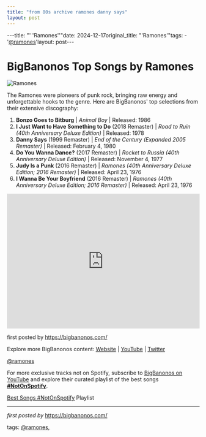 ```yaml
---
title: "from 80s archive ramones danny says"
layout: post
---
```

---title: "' 'Ramones''"date: 2024-12-17original_title: "'Ramones'"tags:  - '[@ramones](/tags/ramones/)'layout: post---<h1>BigBanonos Top Songs by Ramones</h1><img alt="Ramones" src="https://upload.wikimedia.org/wikipedia/en/b/bb/Ramones_-_Ramones_cover.jpg" /> <p>The Ramones were pioneers of punk rock, bringing raw energy and unforgettable hooks to the genre. Here are BigBanonos' top selections from their extensive discography:</p> <ol> <li><strong>Bonzo Goes to Bitburg</strong> | <em>Animal Boy</em> | Released: 1986</li> <li><strong>I Just Want to Have Something to Do</strong> (2018 Remaster) | <em>Road to Ruin (40th Anniversary Deluxe Edition)</em> | Released: 1978</li> <li><strong>Danny Says</strong> (1999 Remaster) | <em>End of the Century (Expanded 2005 Remaster)</em> | Released: February 4, 1980</li> <li><strong>Do You Wanna Dance?</strong> (2017 Remaster) | <em>Rocket to Russia (40th Anniversary Deluxe Edition)</em> | Released: November 4, 1977</li> <li><strong>Judy Is a Punk</strong> (2016 Remaster) | <em>Ramones (40th Anniversary Deluxe Edition; 2016 Remaster)</em> | Released: April 23, 1976</li> <li><strong>I Wanna Be Your Boyfriend</strong> (2016 Remaster) | <em>Ramones (40th Anniversary Deluxe Edition; 2016 Remaster)</em> | Released: April 23, 1976</li></ol> <div> <iframe src="https://open.spotify.com/embed/playlist/3Rrlr5d6e3TamQPuS4NiiN?utm_source=generator" width="100%" height="352" frameBorder="0" allowfullscreen="" allow="autoplay; clipboard-write; encrypted-media; fullscreen; picture-in-picture" loading="lazy"></iframe></div> <p>first posted by <a href="https://bigbanonos.com/">https://bigbanonos.com/</a></p> <div> <p>Explore more BigBanonos content: <a href="https://bigbanonos.com/">Website</a> | <a href="https://www.youtube.com/[@BigBanonos](/tags/BigBanonos/)">YouTube</a> | <a href="https://x.com/bigbanonos">Twitter</a></p></div> <!--Tags--><p>[@ramones](/tags/ramones/)</p><!--Subscribe and Playlist Links--><div>    <p>For more exclusive tracks not on Spotify, subscribe to <a href="https://www.youtube.com/[@BigBanonos](/tags/BigBanonos/)" target="_blank">BigBanonos on YouTube</a> and explore their curated playlist of the best songs <strong>[#NotOnSpotify](/tags/NotOnSpotify/)</strong>.</p>    <p><a href="https://www.youtube.com/playlist?list=PLtuNtuTatqI0kFahUCbtbfenC_ET5O_tr" target="_blank">Best Songs [#NotOnSpotify](/tags/NotOnSpotify/) Playlist<br /></a></p></div><hr /><p><em>first posted by</em> <a href="https://bigbanonos.com/" rel="noopener" target="_new">https://bigbanonos.com/</a></p><p>tags: [@ramones](/tags/ramones/),</p>